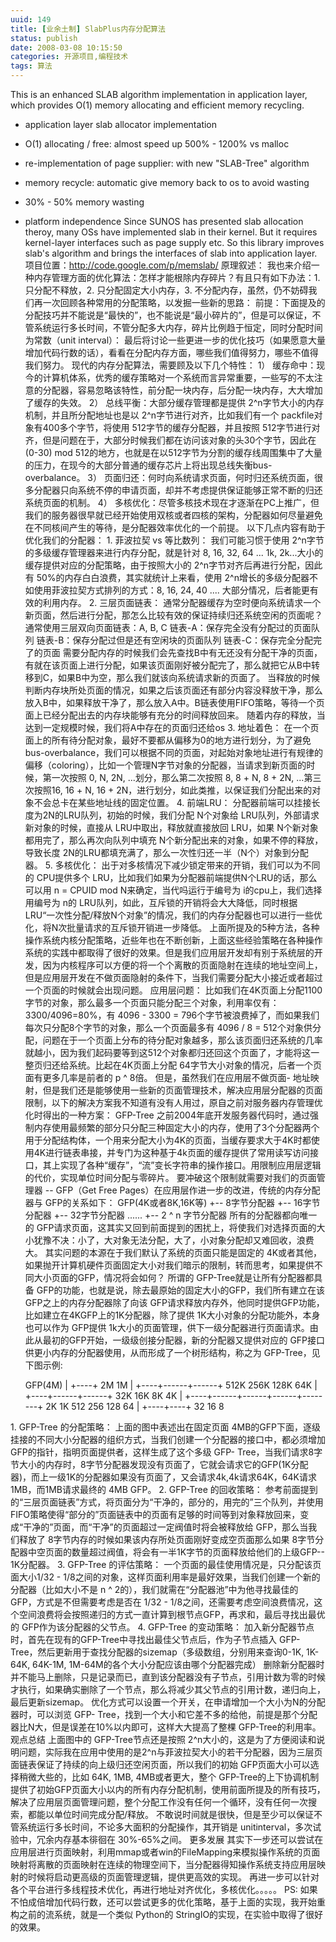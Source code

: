 ```yaml
---
uuid: 149
title: [业余土制] SlabPlus内存分配算法
status: publish
date: 2008-03-08 10:15:50
categories: 开源项目,编程技术
tags: 算法
---
```

This is an enhanced SLAB algorithm implementation in application layer, which provides O(1) memory allocating and efficient memory recycling.

  * application layer slab allocator implementation
  * O(1) allocating / free: almost speed up 500% - 1200% vs malloc
  * re-implementation of page supplier: with new "SLAB-Tree" algorithm
  * memory recycle: automatic give memory back to os to avoid wasting
  * 30% - 50% memory wasting
  * platform independence
Since SUNOS has presented slab allocation theroy, many OSs have implemented slab in their kernel. But it requires kernel-layer interfaces such as page supply etc. So this library improves slab's
algorithm and brings the interfaces of slab into application layer. 项目位置：<http://code.google.com/p/memslab/> 原理叙述： 我也来介绍一种内存管理方面的优化算法：怎样才能根除内存碎片？有且只有如下办法：1. 只分配不释放，2. 只分配固定大小内存，3.
不分配内存，虽然，仍不妨碍我们再一次回顾各种常用的分配策略，以发掘一些新的思路： 前提：下面提及的分配技巧并不能说是“最快的”，也不能说是“最小碎片的”，但是可以保证，不管系统运行多长时间，不管分配多大内存，碎片比例趋于恒定，同时分配时间为常数（unit interval）：
最后将讨论一些更进一步的优化技巧（如果愿意大量增加代码行数的话），看看在分配内存方面，哪些我们值得努力，哪些不值得我们努力。 现代的内存分配算法，需要顾及以下几个特性： 1） 缓存命中：现今的计算机体系，优秀的缓存策略对一个系统而言异常重要，一些写的不太注意的分配器，容易忽略该特性，前分配一块内存，后分配一块内存，大大增加了缓存的失效。 2） 总线平衡：大部分缓存管理都是提供
2^n字节大小的内存机制，并且所分配地址也是以 2^n字节进行对齐，比如我们有一个 packfile对象有400多个字节，将使用 512字节的缓存分配器，并且按照 512字节进行对齐，但是问题在于，大部分时候我们都在访问该对象的头30个字节，因此在(0-30) mod 512的地方，也就是在以512字节为分割的缓存线周围集中了大量的压力，在现今的大部分普通的缓存芯片上将出现总线失衡bus-
overbalance。 3） 页面归还：何时向系统请求页面，何时归还系统页面，很多分配器只向系统不停的申请页面，却并不考虑提供保证能够正常不断的归还系统页面的机制。 4） 多核优化：尽管多核技术现在才逐渐在PC上推广，但我们的服务器很早就已经开始使用双核或者四核的架构，分配器如何尽量避免在不同核间产生的等待，是分配器效率优化的一个前提。 以下几点内容有助于优化我们的分配器： 1\. 菲波拉契
vs 等比数列： 我们可能习惯于使用 2^n字节的多级缓存管理器来进行内存分配，就是针对 8, 16, 32, 64 ... 1k, 2k...大小的缓存提供对应的分配策略，由于按照大小的 2^n字节对齐后再进行分配，因此有 50%的内存白白浪费，其实就统计上来看，使用 2^n增长的多级分配器不如使用菲波拉契方式排列的方式：8, 16, 24, 40 .... 大部分情况，后者能更有效的利用内存。
2\. 三层页面链表： 通常分配器缓存为空时便向系统请求一个新页面，然后进行分配，那怎么比较有效的保证持续归还系统空闲的页面呢？通常使用三层双向页面链表：A, B, C 链表-A：保存完全没有分配过的页面队列 链表-B：保存分配过但是还有空闲块的页面队列 链表-C：保存完全分配完了的页面
需要分配内存的时候我们会先查找B中有无还没有分配干净的页面，有就在该页面上进行分配，如果该页面刚好被分配完了，那么就把它从B中转移到C，如果B中为空，那么我们就该向系统请求新的页面了。 当释放的时候判断内存块所处页面的情况，如果之后该页面还有部分内容没释放干净，那么放入B中，如果释放干净了，那么放入A中。B链表使用FIFO策略，等待一个页面上已经分配出去的内存块能够有充分的时间释放回来。
随着内存的释放，当达到一定规模时候，我们将A中存在的页面归还给os 3\. 地址着色： 在一个页面上的所有待分配对象，最好不要都从偏移为0的地方进行划分，为了避免bus-overbalance，我们可以根据不同的页面，对起始对象地址进行有规律的偏移（coloring），比如一个管理N字节对象的分配器，当请求到新页面的时候，第一次按照 0, N, 2N, ...划分，那么第二次按照 8, 8 +
N, 8 + 2N, ...第三次按照16, 16 + N, 16 + 2N，进行划分，如此类推，以保证我们分配出来的对象不会总卡在某些地址线的固定位置。 4\. 前端LRU： 分配器前端可以挂接长度为2N的LRU队列，初始的时候，我们分配 N个对象给 LRU队列，外部请求新对象的时候，直接从 LRU中取出，释放就直接放回 LRU，如果 N个新对象都用完了，那么再次向队列中填充
N个新分配出来的对象，如果不停的释放，导致长度 2N的LRU都填充满了，那么一次性归还一半（N个）对象到分配器。 5\. 多核优化： 出于对多核情况下减少锁定带来的开销，我们可以为不同的 CPU提供多个 LRU，比如我们如果为分配器前端提供N个LRU的话，那么可以用 n = CPUID mod N来确定，当代吗运行于编号为 i的cpu上，我们选择用编号为 n的
LRU队列，如此，互斥锁的开销将会大大降低，同时根据 LRU“一次性分配/释放N个对象”的情况，我们的内存分配器也可以进行一些优化，将N次批量请求的互斥锁开销进一步降低。
上面所提及的5种方法，各种操作系统内核分配策略，近些年也在不断创新，上面这些经验策略在各种操作系统的实践中都取得了很好的效果。但是我们应用层开发却有别于系统层的开发，因为内核程序可以方便的将一个个离散的页面隐射在连续的地址空间上，但是应用层开发在不做页面隐射的条件下，当我们需要分配大小接近或者超过一个页面的时候就会出现问题。 应用层问题：
比如我们在4K页面上分配1100字节的对象，那么最多一个页面只能分配三个对象，利用率仅有：3300/4096=80%，有 4096 - 3300 = 796个字节被浪费掉了，而如果我们每次只分配8个字节的对象，那么一个页面最多有 4096 / 8 =
512个对象供分配，问题在于一个页面上分布的待分配对象越多，那么该页面归还系统的几率就越小，因为我们起码要等到这512个对象都归还回这个页面了，才能将这一整页归还给系统。比起在4K页面上分配 64字节大小对象的情况，后者一个页面有更多几率是前者的 p ^ 8倍。 但是，虽然我们在应用层不做页面-
地址映射，但是我们还是能够使用一些新的页面管理技术，解决应用层分配器的页面限制，以下的解决方案我不知道有没有人用过，原自之前对服务器内存管理优化时得出的一种方案： GFP-Tree
之前2004年底开发服务器代码时，通过强制内存使用最频繁的部分只分配三种固定大小的内存，使用了3个分配器两个用于分配结构体，一个用来分配大小为4K的页面，当缓存要求大于4K时都使用4K进行链表串接，并专门为这种基于4k页面的缓存提供了常用读写访问接口，其上实现了各种“缓存”，“流”变长字符串的操作接口。用限制应用层逻辑的代价，实现单位时间分配与零碎片。 要冲破这个限制就需要对我们的页面管理器 --
GFP（Get Free Pages）在应用层作进一步的改进，传统的内存分配器与 GFP的关系如下： GFP(4K或者8K,16K等) +-- 8字节分配器 +-- 16字节分配器 +-- 32字节分配器 ...... +-- 2 ^ n 字节分配器 所有的分配器都向唯一的
GFP请求页面，这其实又回到前面提到的困扰上，将使我们对选择页面的大小犹豫不决：小了，大对象无法分配，大了，小对象分配却又难回收，浪费大。 其实问题的本源在于我们默认了系统的页面只能是固定的 4K或者其他，如果抛开计算机硬件页面固定大小对我们暗示的限制，转而思考，如果提供不同大小页面的GFP，情况将会如何？ 所谓的 GFP-Tree就是让所有分配器都具备
GFP的功能，也就是说，除去最原始的固定大小的GFP，我们所有建立在该GFP之上的内存分配器除了向该 GFP请求释放内存外，他同时提供GFP功能，比如建立在4KGFP上的1K分配器，除了提供 1K大小对象的分配功能外，本身也可以作为 GFP提供 1k大小的页面管理，供下一级分配器进行页面请求。由此从最初的GFP开始，一级级创接分配器，新的分配器又提供对应的
GFP接口供更小内存的分配器使用，从而形成了一个树形结构，称之为 GFP-Tree，见下图示例:

    GFP(4M)
      |
      +----+
    2M     1M
           |
      +----+------+------+
     512K  256K  128K   64K
                         |
      +----+------+------+
     32K  16K     8K    4K
                         |
      +----+------+------+------+--------+
      2K   1K    512    256    128       64
           |
      +----+----+
      32   16   8

1\. GFP-Tree 的分配策略： 上面的图中表述出在固定页面 4MB的GFP下面，逐级挂接的不同大小分配器的组织方式，当我们创建一个分配器的接口中，都必须增加 GFP的指针，指明页面提供者，这样生成了这个多级 GFP-
Tree，当我们请求8字节大小的内存时，8字节分配器发现没有页面了，它就会请求它的GFP(1K分配器)，而上一级1K的分配器如果没有页面了，又会请求4k,4k请求64K，64K请求1MB，而1MB请求最终的 4MB GFP。 2\. GFP-Tree 的回收策略：
参考前面提到的“三层页面链表”方式，将页面分为“干净的，部分的，用完的”三个队列，并使用FIFO策略使得“部分的”页面链表中的页面有足够的时间等到对象释放回来，变成“干净的”页面，而“干净”的页面超过一定阀值时将会被释放给 GFP，那么当我们释放了 8字节内存的时候如果该内存所处页面刚好变成空页面那么如果 8字节分配器中空页面的数量超过阀值，将会有一半1K字节的页面释放给他们的上级GFP--
1K分配器。 3\. GFP-Tree 的评估策略： 一个页面的最佳使用情况是，只分配该页面大小1/32 - 1/8之间的对象，这样页面利用率是最好效果，当我们创建一个新的分配器（比如大小不是 n ^ 2的），我们就需在“分配器池”中为他寻找最佳的 GFP，方式是不但需要考虑是否在 1/32 -
1/8之间，还需要考虑空间浪费情况，这个空间浪费将会按照递归的方式一直计算到根节点GFP，再求和，最后寻找出最优的 GFP作为该分配器的父节点。 4\. GFP-Tree 的变动策略： 加入新分配器节点时，首先在现有的GFP-Tree中寻找出最佳父节点后，作为子节点插入 GFP-Tree，然后更新用于查找分配器的sizemap（多级数组，分别用来查询0-1K, 1K-64K, 64K-1M,
1M-64M的各个大小分配应该由哪个分配器完成） 删除新分配器时并不能马上删除，只是记录而已，直到该分配器没有子节点，引用计数为零的时候才执行，如果确实删除了一个节点，那么将减少其父节点的引用计数，递归向上，最后更新sizemap。 优化方式可以设置一个开关，在申请增加一个大小为N的分配器时，可以浏览 GFP-
Tree，找到一个大小和它差不多的给他，前提是那个分配器比N大，但是误差在10%以内即可，这样大大提高了整棵 GFP-Tree的利用率。 观点总结 上面图中的 GFP-Tree节点还是按照 2^n大小的，这是为了方便阅读和说明问题，实际我在应用中使用的是2^n与菲波拉契大小的若干分配器，因为三层页面链表保证了持续的向上级归还空闲页面，所以我们的初始 GFP页面大小可以选择稍微大些的，比如 64K,
1MB, 4MB或者更大，整个 GFP-Tree的上下协调机制提供了初始GFP页面大小以内的所有内存分配机制，使用前面所提及的所有技巧，解决了应用层页面管理问题，整个分配工作没有任何一个循环，没有任何一次搜索，都能以单位时间完成分配/释放。 不敢说时间就是很快，但是至少可以保证不管系统运行多长时间，不论多大面积的分配操作，其开销是 unitinterval，多次试验中，冗余内存基本徘徊在
30%-65%之间。 更多发展 其实下一步还可以尝试在应用层进行页面映射，利用mmap或者win的FileMapping来模拟操作系统的页面映射将离散的页面映射在连续的物理空间下，当分配器得知操作系统支持应用层映射的时候将启动更高级的页面管理逻辑，提供更高效的实现。 再进一步可以针对各个平台进行多线程技术优化，再进行地址对齐优化，多核优化。。。。。 PS:
如果不怕成倍增加代码行数，还可以尝试更多的优化策略，基于上面的实现，我开始重构之前的流系统，就是一个类似 Python的 StringIO的实现，在实验中取得了很好的效果。

